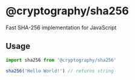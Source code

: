 # @cryptography/sha256
Fast SHA-256 implementation for JavaScript

## Usage
```js
import sha256 from '@cryptography/sha256'

sha256('Hello World!') // returns string
```